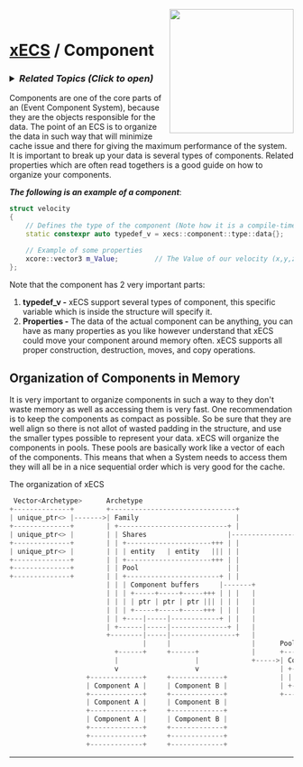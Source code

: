 <img src="https://i.imgur.com/TyjrCTS.jpg" align="right" width="220px" /><br>
# [xECS](xecs.md) / Component

<h3><details><summary><i><b>Related Topics </b>(Click to open)</i></summary>

* [Component Serialization](xecs_component_typedef_serialization.md)
* [Scene entity references](ecs_scene_entity_references.md)
* [Scene Ranges](xecs_scene_ranges.md)
* [Scene file format, details about entities](xecs_scene_serialization_entity.md)
</details></h3>

Components are one of the core parts of an (Event Component System), because they are the objects responsible for the data. The point of an ECS is to organize the data in such way that will minimize cache issue and there for giving the maximum performance of the system. It is important to break up your data is several types of components. Related properties which are often read togethers is a good guide on how to organize your components.

***The following is an example of a component***:
~~~cpp
struct velocity
{
    // Defines the type of the component (Note how it is a compile-time defined variable)
    static constexpr auto typedef_v = xecs::component::type::data{};

    // Example of some properties
    xcore::vector3 m_Value;         // The Value of our velocity (x,y,z) in meters per second
};
~~~

Note that the component has 2 very important parts:

1. **typedef_v -** xECS support several types of component, this specific variable which is inside the structure will specify it.
2. **Properties -** The data of the actual component can be anything, you can have as many properties as you like however understand that xECS could move your component around memory often. xECS supports all proper construction, destruction, moves, and copy operations.

## Organization of Components in Memory

It is very important to organize components in such a way to they don't waste memory as well as accessing them is very fast. One recommendation is to keep the components as compact as possible. So be sure that they are well align so there is not allot of wasted padding in the structure, and use the smaller types possible to represent your data. xECS will organize the components in pools. These pools are basically work like a vector of each of the components. This means that when a System needs to access them they will all be in a nice sequential order which is very good for the cache.

The organization of xECS

~~~cpp
 Vector<Archetype>      Archetype
+--------------+        +-------------------------------+
| unique_ptr<> |------->| Family                        |                      Family
+--------------+        | +---------------------------+ |                      +---------------------------+
| unique_ptr<> |        | | Shares                    |----------------------->| Shares                    |--->  null
+--------------+        | | +---------------------+++ | |                      | +---------------------+++ |
| unique_ptr<> |        | | | entity   | entity   ||| | |                      | | entity   | entity   ||| |
+--------------+        | | +---------------------+++ | |                      | +---------------------+++ |
+--------------+        | | Pool                      | |                      | Pool                      |
+--------------+        | | +-----------------------+ | |                      | +-----------------------+ |
                        | | | Component buffers     |-------+                  | | Component buffers     |----> null
                        | | | +-----+-----+-----+++ | | |   |                  | | +-----+-----+-----+++ | |
                        | | | | ptr | ptr | ptr ||| | | |   |                  | | | ptr | ptr | ptr ||| | |
                        | | | +-----+-----+-----+++ | | |   |                  | | +-----+-----+-----+++ | |
                        | | +----|-----|------------+ | |   |                  | +-----------------------+ |
                        | +------|-----|--------------+ |   |                  +---------------------------+
                        +--------|-----|----------------+   |  
                                 |     |                    |      Pool
                          +------+     +------+             |      +-----------------------+        
                          |                   |             +----->| Components            |--> null
                          v                   v                    | +-----+-----+-----+++ |        
                   +-------------+     +-------------+             | | ptr | ptr | ptr ||| |        
                   | Component A |     | Component B |             | +-----+-----+-----+++ |        
                   +-------------+     +-------------+             +-----------------------+        
                   | Component A |     | Component B |             
                   +-------------+     +-------------+             
                   | Component A |     | Component B |             
                   +-------------+     +-------------+             
                   +-------------+     +-------------+             
                   +-------------+     +-------------+             
~~~             
                
---